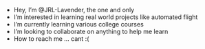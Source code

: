 - Hey, I’m @JRL-Lavender, the one and only
- I’m interested in learning real world projects like automated flight
- I’m currently learning various college courses
- I’m looking to collaborate on anything to help me learn
- How to reach me ... cant :(

<!---
JRL-Lavender/JRL-Lavender is a ✨ special ✨ repository because its `README.md` (this file) appears on your GitHub profile.
You can click the Preview link to take a look at your changes.
--->
